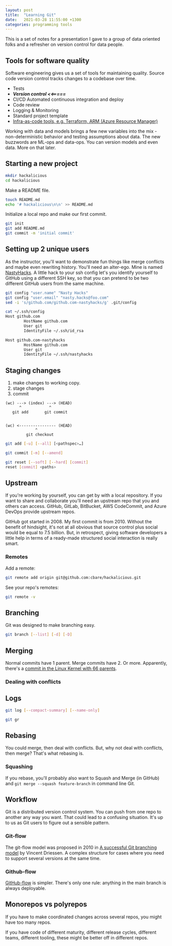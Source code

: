```yaml
---
layout: post
title:  "Learning Git"
date:   2021-03-28 11:55:00 +1300
categories: programming tools
---
```


This is a set of notes for a presentation I gave to a group of data oriented folks and a refresher on version control for data people.

## Tools for software quality

Software engineering gives us a set of tools for maintaining quality. Source code version control tracks changes to a codebase over time.

- Tests
- ***Version control  <<=====***
- CI/CD Automated continuous integration and deploy
- Code review
- Logging & Monitoring
- Standard project template
- [Infra-as-code tools, e.g. Terraform, ARM (Azure Resource Manager)][22]

Working with data and models brings a few new variables into the mix - non-deterministic behavior and testing assumptions about data. The new buzzwords are ML-ops and data-ops. You can version models and even data. More on that later.

## Starting a new project

``` sh
mkdir hackalicious
cd hackalicious
```

Make a README file.

``` sh
touch README.md
echo '# hackalicious\n\n' >> README.md
```

Initialize a local repo and make our first commit.

``` sh
git init
git add README.md
git commit -m 'initial commit'
```

## Setting up 2 unique users

As the instructor, you'll want to demonstrate fun things like merge conflicts and maybe even rewriting history. You'll need an alter-ego. Mine is named [NastyHacks][21]. A little hack to your ssh config let's you identify yourself to GitHub using a different SSH key, so that you can pretend to be two different GitHub users from the same machine.

``` sh
git config "user.name" "Nasty Hacks"
git config "user.email" "nasty.hacks@foo.com"
sed -i 's/github.com/github.com-nastyhacks/g' .git/config
```

``` sh
cat ~/.ssh/config
Host github.com
        HostName github.com
        User git
        IdentityFile ~/.ssh/id_rsa

Host github.com-nastyhacks
        HostName github.com
        User git
        IdentityFile ~/.ssh/nastyhacks
```


## Staging changes

1. make changes to working copy.
2. stage changes
3. commit

```
(wc) ---> (index) ---> (HEAD)
      ^            ^
   git add       git commit


(wc) <---------------- (HEAD)
             ^
         git checkout
```


``` sh
git add [-u] [--all] [<pathspec>…​]
```

``` sh
git commit [-m] [--amend]
```

``` sh
git reset [--soft] [--hard] [commit]
reset [commit] <paths>
```

## Upstream

If you're working by yourself, you can get by with a local repository. If you want to share and collaborate you'll need an upstream repo that you and others can access. GitHub, GitLab, BitBucket, AWS CodeCommit, and Azure DevOps provide upstream repos.

GitHub got started in 2008. My first commit is from 2010. Without the benefit of hindsight, it's not at all obvious that source control plus social would be equal to 7.5 billion. But, in retrospect, giving software developers a little help in terms of a ready-made structured social interaction is really smart.

### Remotes

Add a remote:

``` sh
git remote add origin git@github.com:cbare/hackalicious.git
```

See your repo's remotes:

``` sh
git remote -v
```

## Branching

Git was designed to make branching easy.

``` sh
git branch [--list] [-d] [-D] 
```

## Merging

Normal commits have 1 parent. Merge commits have 2. Or more. Apparently, there's a [commit in the Linux Kernel with 66 parents][23].

### Dealing with conflicts

## Logs

``` sh
git log [--compact-summary] [--name-only]
```

``` sh
git gr
```

## Rebasing

You could merge, then deal with conflicts. But, why not deal with conflicts, then merge? That's what rebasing is.

### Squashing

If you rebase, you'll probably also want to Squash and Merge (in GitHub) and `git merge --squash feature-branch` in command line Git.

## Workflow

Git is a distributed version control system. You can push from one repo to another any way you want. That could lead to a confusing situation. It's up to us as Git users to figure out a sensible pattern.

### Git-flow

The git-flow model was proposed in 2010 in [A successful Git branching model][25] by Vincent Driessen. A complex structure for cases where you need to support several versions at the same time. 

### Github-flow

[GitHub-flow][24] is simpler. There's only one rule: anything in the main branch is always deployable.

## Monorepos vs polyrepos

If you have to make coordinated changes across several repos, you might have too many repos.

If you have code of different maturity, different release cycles, different teams, different tooling, these might be better off in different repos.


[21]: https://github.com/nastyhacks
[22]: https://docs.microsoft.com/en-us/dotnet/architecture/cloud-native/infrastructure-as-code
[23]: https://www.destroyallsoftware.com/blog/2017/the-biggest-and-weirdest-commits-in-linux-kernel-git-history
[24]: https://guides.github.com/introduction/flow/
[25]: https://nvie.com/posts/a-successful-git-branching-model/
